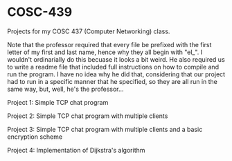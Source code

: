 # COSC-439
Projects for my COSC 437 (Computer Networking) class.

Note that the professor required that every file be prefixed with the first letter of my first and last name, hence why they all begin with "el_". I wouldn't ordinarially do this becuase it looks a bit weird. He also required us to write a readme file that included full instructions on how to compile and run the program. I have no idea why he did that, considering that our project had to run in a specific manner that he specified, so they are all run in the same way, but, well, he's the professor...

Project 1: Simple TCP chat program

Project 2: Simple TCP chat program with multiple clients

Project 3: Simple TCP chat program with multiple clients and a basic encryption scheme

Project 4: Implementation of Dijkstra's algorithm
